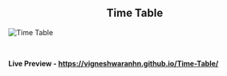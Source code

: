 <h2 align = "center">Time Table</h2>

![Time Table](https://user-images.githubusercontent.com/123430104/235721485-3003a22f-306a-4c7f-9988-8b28c3e76c0d.png)

<br>

**Live Preview - https://vigneshwaranhn.github.io/Time-Table/**
